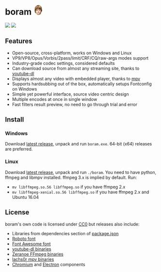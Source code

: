 # boram ![](src/index/icon.png)

![](https://raw.githubusercontent.com/Kagami/boram/assets/boram-source.png)
![](https://raw.githubusercontent.com/Kagami/boram/assets/boram-encode.png)

## Features

* Open-source, cross-platform, works on Windows and Linux
* VP9/VP8/Opus/Vorbis/2pass/limit/CRF/CQ/raw-args modes support
* Industry-grade codec settings, considered defaults
* Can download source from almost any streaming site, thanks to [youtube-dl](https://rg3.github.io/youtube-dl/)
* Displays almost any video with embedded player, thanks to [mpv](https://mpv.io/)
* Supports hardsubbing out of the box, automatically setups Fontconfig on Windows
* Simple yet powerful interface, source video centric design
* Multiple encodes at once in single window
* Fast filters result preview, no need to go through trial and error

## Install

### Windows

Download [latest release](https://github.com/Kagami/boram/releases), unpack and run `boram.exe`. 64-bit (x64) releases are preferred.

### Linux

Download [latest release](https://github.com/Kagami/boram/releases), unpack and run `./boram`. You need to have python, ffmpeg and libmpv installed. ffmpeg 3.x is implied by default. Run:
* `mv libffmpeg.so.56 libffmpeg.so` if you have ffmpeg 2.x
* `mv libffmpeg-xenial.so.56 libffmpeg.so` if you have ffmpeg 2.x and Ubuntu 16.04

## License

boram's own code is licensed under [CC0](licenses/LICENSE.BORAM) but releases also include:

* Libraries from dependencies section of [package.json](package.json)
* [Roboto font](licenses/LICENSE.ROBOTO)
* [Font Awesome font](licenses/LICENSE.FONTAWESOME)
* [youtube-dl binaries](licenses/LICENSE.PYTHON)
* [Zeranoe FFmpeg binaries](licenses/LICENSE.FFMPEG)
* [lachs0r mpv binaries](licenses/LICENSE.MPV)
* [Chromium](licenses/LICENSE.CHROMIUM) and [Electron](licenses/LICENSE.ELECTRON) components
